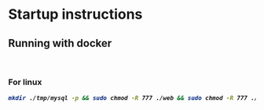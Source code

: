 # Startup instructions
## Running with docker
<br>

### For linux
<b><i>
```bash
mkdir ./tmp/mysql -p && sudo chmod -R 777 ./web && sudo chmod -R 777 ./runtime && docker compose up --build -d && docker exec -it yii-realtor-php-1 bash -c "composer u -n && composer i -n && php yii migrate/up --interactive=0"
```
</i></b>